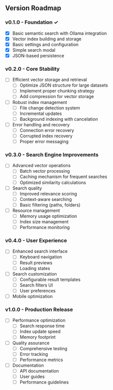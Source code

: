 ## Version Roadmap

### v0.1.0 - Foundation ✓
- [x] Basic semantic search with Ollama integration
- [x] Vector index building and storage
- [x] Basic settings and configuration
- [x] Simple search modal
- [x] JSON-based persistence

### v0.2.0 - Core Stability
- [ ] Efficient vector storage and retrieval
  - [ ] Optimize JSON structure for large datasets
  - [ ] Implement proper chunking strategy
  - [ ] Add compression for vector storage
- [ ] Robust index management
  - [ ] File change detection system
  - [ ] Incremental updates
  - [ ] Background indexing with cancelation
- [ ] Error handling and recovery
  - [ ] Connection error recovery
  - [ ] Corrupted index recovery
  - [ ] Proper error messaging

### v0.3.0 - Search Engine Improvements
- [ ] Advanced vector operations
  - [ ] Batch vector processing
  - [ ] Caching mechanism for frequent searches
  - [ ] Optimized similarity calculations
- [ ] Search quality
  - [ ] Improved relevance scoring
  - [ ] Context-aware searching
  - [ ] Basic filtering (paths, folders)
- [ ] Resource management
  - [ ] Memory usage optimization
  - [ ] Index size management
  - [ ] Performance monitoring

### v0.4.0 - User Experience
- [ ] Enhanced search interface
  - [ ] Keyboard navigation
  - [ ] Result previews
  - [ ] Loading states
- [ ] Search customization
  - [ ] Configurable result templates
  - [ ] Search filters UI
  - [ ] User preferences
- [ ] Mobile optimization

### v1.0.0 - Production Release
- [ ] Performance optimization
  - [ ] Search response time
  - [ ] Index update speed
  - [ ] Memory footprint
- [ ] Quality assurance
  - [ ] Comprehensive testing
  - [ ] Error tracking
  - [ ] Performance metrics
- [ ] Documentation
  - [ ] API documentation
  - [ ] User guides
  - [ ] Performance guidelines
